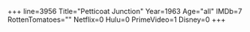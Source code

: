 +++
line=3956
Title="Petticoat Junction"
Year=1963
Age="all"
IMDb=7
RottenTomatoes=""
Netflix=0
Hulu=0
PrimeVideo=1
Disney=0
+++

